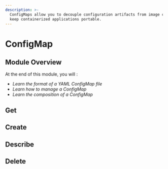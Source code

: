 ```yaml
---
description: >-
  ConfigMaps allow you to decouple configuration artifacts from image content to
  keep containerized applications portable.
---
```


# ConfigMap

## Module Overview

At the end of this module, you will :

* _Learn the format of a YAML ConfigMap file_
* _Learn how to manage a ConfigMap_
* _Learn the composition of a ConfigMap_

## Get

## Create

## Describe

## Delete
